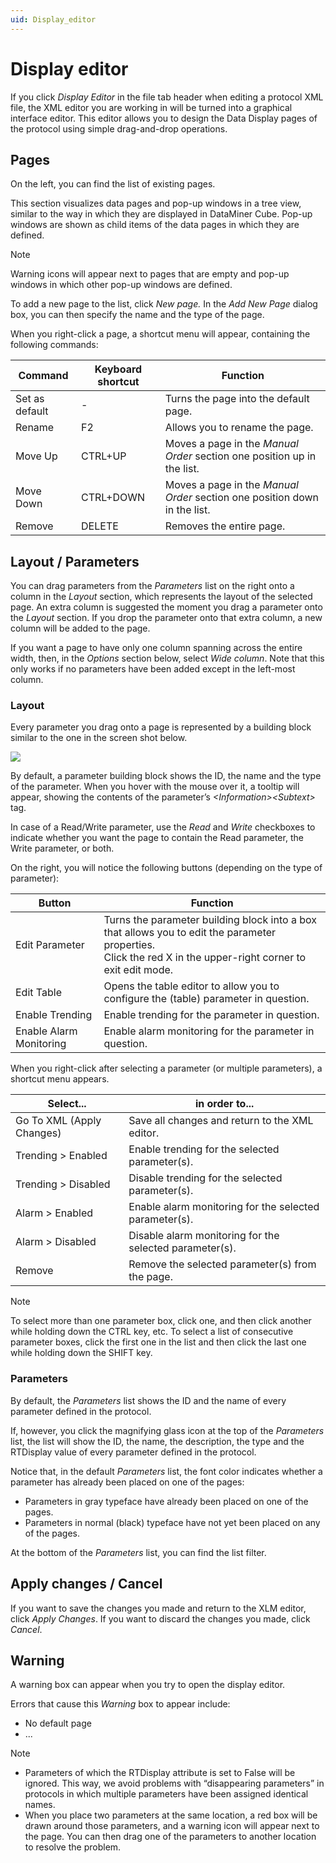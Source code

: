 ```yaml
---
uid: Display_editor
---
```


# Display editor

If you click *Display Editor* in the file tab header when editing a protocol XML file, the XML editor you are working in will be turned into a graphical interface editor. This editor allows you to design the Data Display pages of the protocol using simple drag-and-drop operations.

## Pages

On the left, you can find the list of existing pages.

This section visualizes data pages and pop-up windows in a tree view, similar to the way in which they are displayed in DataMiner Cube. Pop-up windows are shown as child items of the data pages in which they are defined.

> [!NOTE]
> Warning icons will appear next to pages that are empty and pop-up windows in which other pop-up windows are defined.

To add a new page to the list, click *New page.* In the *Add New Page* dialog box, you can then specify the name and the type of the page.

When you right-click a page, a shortcut menu will appear, containing the following commands:

| Command        | Keyboard shortcut | Function                                                                  |
|----------------|-------------------|---------------------------------------------------------------------------|
| Set as default | \-                | Turns the page into the default page.                                     |
| Rename         | F2                | Allows you to rename the page.                                            |
| Move Up        | CTRL+UP           | Moves a page in the *Manual Order* section one position up in the list.   |
| Move Down      | CTRL+DOWN         | Moves a page in the *Manual Order* section one position down in the list. |
| Remove         | DELETE            | Removes the entire page.                                                  |

## Layout / Parameters

You can drag parameters from the *Parameters* list on the right onto a column in the *Layout* section, which represents the layout of the selected page. An extra column is suggested the moment you drag a parameter onto the *Layout* section. If you drop the parameter onto that extra column, a new column will be added to the page.

If you want a page to have only one column spanning across the entire width, then, in the *Options* section below, select *Wide column*. Note that this only works if no parameters have been added except in the left-most column.

### Layout

Every parameter you drag onto a page is represented by a building block similar to the one in the screen shot below.

![](~/user-guide/images/dis_display_editor_param.png)

By default, a parameter building block shows the ID, the name and the type of the parameter. When you hover with the mouse over it, a tooltip will appear, showing the contents of the parameter’s *\<Information>\<Subtext>* tag.

In case of a Read/Write parameter, use the *Read* and *Write* checkboxes to indicate whether you want the page to contain the Read parameter, the Write parameter, or both.

On the right, you will notice the following buttons (depending on the type of parameter):

| Button | Function |
|--------|----------|
| Edit Parameter | Turns the parameter building block into a box that allows you to edit the parameter properties.<br> Click the red X in the upper-right corner to exit edit mode. |
| Edit Table | Opens the table editor to allow you to configure the (table) parameter in question. |
| Enable Trending | Enable trending for the parameter in question. |
| Enable Alarm Monitoring | Enable alarm monitoring for the parameter in question. |

When you right-click after selecting a parameter (or multiple parameters), a shortcut menu appears.

| Select...                 | in order to...                                          |
|---------------------------|---------------------------------------------------------|
| Go To XML (Apply Changes) | Save all changes and return to the XML editor.          |
| Trending \> Enabled       | Enable trending for the selected parameter(s).          |
| Trending \> Disabled      | Disable trending for the selected parameter(s).         |
| Alarm \> Enabled          | Enable alarm monitoring for the selected parameter(s).  |
| Alarm \> Disabled         | Disable alarm monitoring for the selected parameter(s). |
| Remove                    | Remove the selected parameter(s) from the page.         |

> [!NOTE]
> To select more than one parameter box, click one, and then click another while holding down the CTRL key, etc. To select a list of consecutive parameter boxes, click the first one in the list and then click the last one while holding down the SHIFT key.

### Parameters

By default, the *Parameters* list shows the ID and the name of every parameter defined in the protocol.

If, however, you click the magnifying glass icon at the top of the *Parameters* list, the list will show the ID, the name, the description, the type and the RTDisplay value of every parameter defined in the protocol.

Notice that, in the default *Parameters* list, the font color indicates whether a parameter has already been placed on one of the pages:

- Parameters in gray typeface have already been placed on one of the pages.
- Parameters in normal (black) typeface have not yet been placed on any of the pages.

At the bottom of the *Parameters* list, you can find the list filter.

## Apply changes / Cancel

If you want to save the changes you made and return to the XLM editor, click *Apply Changes*. If you want to discard the changes you made, click *Cancel*.

## Warning

A warning box can appear when you try to open the display editor.

Errors that cause this *Warning* box to appear include:

- No default page
- ...

> [!NOTE]
> - Parameters of which the RTDisplay attribute is set to False will be ignored. This way, we avoid problems with “disappearing parameters” in protocols in which multiple parameters have been assigned identical names.
> - When you place two parameters at the same location, a red box will be drawn around those parameters, and a warning icon will appear next to the page. You can then drag one of the parameters to another location to resolve the problem.
